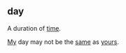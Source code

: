 ## day

A duration of [time](time.md).  

[My](me.md) day may not be the [same](same.md) as [yours](you.md).  
